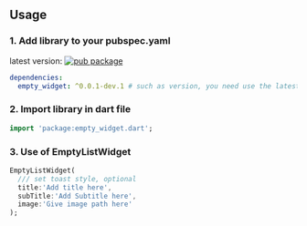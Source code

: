 ## Usage

### 1. Add library to your pubspec.yaml

latest version: [![pub package](https://img.shields.io/pub/v/empty_widget?color=blue)](https://pub.dev/packages/empty_widget)

```yaml
dependencies:
  empty_widget: ^0.0.1-dev.1 # such as version, you need use the latest version of pub.
```

### 2. Import library in dart file

```dart
import 'package:empty_widget.dart';
```

### 3. Use of EmptyListWidget

```dart
EmptyListWidget(
  /// set toast style, optional
  title:'Add title here',
  subTitle:'Add Subtitle here',
  image:'Give image path here'
);
```


